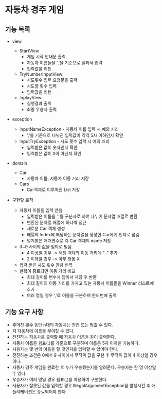 # 자동차 경주 게임

## 기능 목록
* view
  * StartView
    * 게임 시작 안내문 출력
    * 자동차 이름들을 ','을 기준으로 잘라서 입력
    * 입력값을 리턴
  * TryNumberInputView
    * 시도횟수 입력 요청문을 출력
    * 시도할 횟수 입력
    * 입력값을 리턴
  * InplayView
    * 실행결과 출력
    * 최종 우승자 출력

* exception
  * InputNameException - 자동차 이름 입력 시 예외 처리
    * ','를 기준으로 나눠진 입력값이 각각 5자 이하인지 확인
  * InputTryException - 시도 횟수 입력 시 예외 처리
    * 입력받은 값이 숫자인지 확인
    * 입력받은 값이 0이 아닌지 확인

* domain
  * Car
    * 자동차 이름, 자동차 이동 거리 저장
  * Cars
    * Car객체로 이루어진 List 저장

* 구현할 로직
  * 자동차 이름들 입력 받음
    * 입력받은 이름을 ','를 구분자로 하여 나누어 문자열 배열로 변환
    * 변환된 문자열 배열에 하나씩 접근
    * 새로운 Car 객체 생성
    * 배열의 Index에 해당하는 문자열을 생성한 Car에게 인자로 넘김
    * 넘겨받은 매개변수로 각 Car 객체의 name 저장
  * 0~9 사이의 값을 임의로 받음
    * 4 이상일 경우 -> 해당 객체의 이동 거리에 "-" 추가
    * 3 이하일 경우 -> 아무 행동 X
  * 입력 받은 시도 횟수 만큼 반복
  * 반복이 종료되면 이동 거리 비교
    * 최대 길이를 변수에 담아서 저장 후 반환
    * 최대 길이의 이동 거리를 가지고 있는 자동차 이름들을 Winner 리스트에 추가
    * 여러 명일 경우 ','로 이름을 구분하여 한꺼번에 출력

## 기능 요구 사항

* 주어진 횟수 동안 n대의 자동차는 전진 또는 멈출 수 있다.
* 각 자동차에 이름을 부여할 수 있다.
* 전진하는 자동차를 출력할 때 자동차 이름을 같이 출력한다.
* 자동차 이름은 쉼표(,)를 기준으로 구분하며 이름은 5자 이하만 가능하다.
* 사용자는 몇 번의 이동을 할 것인지를 입력할 수 있어야 한다.
* 전진하는 조건은 0에서 9 사이에서 무작위 값을 구한 후 무작위 값이 4 이상일 경우이다.
* 자동차 경주 게임을 완료한 후 누가 우승했는지를 알려준다. 우승자는 한 명 이상일 수 있다.
* 우승자가 여러 명일 경우 쉼표(,)를 이용하여 구분한다.
* 사용자가 잘못된 값을 입력할 경우 IllegalArgumentException을 발생시킨 후 애플리케이션은 종료되어야 한다.